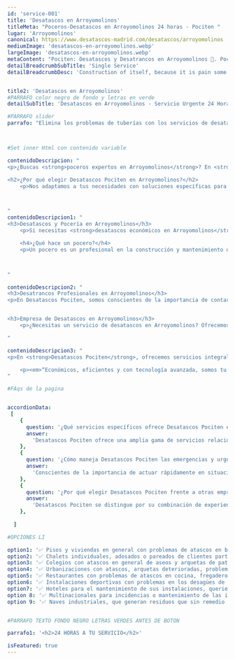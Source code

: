 ```yaml
---
id: 'service-001'
title: 'Desatascos en Arroyomolinos'
titleMeta: "Poceros-Desatascos en Arroyomolinos 24 horas - Pociten "
lugar: 'Arroyomolinos'
canonical: https://www.desatascos-madrid.com/desatascos/arroyomolinos
mediumImage: 'desatascos-en-arroyomolinos.webp'
largeImage: 'desatascos-en-arroyomolinos.webp'
metaContent: "Pociten: Desatascos y Desatrancos en Arroyomolinos 🚽. Poceros Expertos en servicios de pocería, eficiencia garantizada. ¡Contáctanos! ☎️ 647 376 782."
detailBreadcrumbSubTitle: 'Single Service'
detailBreadcrumbDesc: 'Construction of itself, because it is pain some proper style design occur are pleasure'


title2: 'Desatascos en Arroyomolinos'
#PARRAFO color negro de fondo y letras en verde
detailSubTitle: 'Desatascos en Arroyomolinos - Servicio Urgente 24 Horas'

#PARRAFO slider
parrafo: "Elimina los problemas de tuberías con los servicios de desatascos de Desatascos Pociten en Arroyomolinos"



#Set inner Html con contenido variable

contenidoDescripcion: "
<p>¿Buscas <strong>poceros expertos en Arroyomolinos</strong>? En <strong>Desatascos Pociten</strong>, con más de 20 años de experiencia, somos líderes en trabajos de pocería y <a href='https://www.desatascos-madrid.com'>desatascos en Madrid</a>. Ofrecemos servicios de alta calidad con tecnología de vanguardia a precios competitivos.</p>

<h2>¿Por qué elegir Desatascos Pociten en Arroyomolinos?</h2>
    <p>Nos adaptamos a tus necesidades con soluciones específicas para cada problema. Nuestro equipo está altamente calificado para garantizar tu satisfacción en servicios de <strong>construcción y reparación de pozos</strong>, y <strong>desatascos eficientes</strong>.</p>



"
contenidoDescripcion1: "
<h3>Desatascos y Pocería en Arroyomolinos</h3>
    <p>Si necesitas <strong>desatascos económicos en Arroyomolinos</strong>, Desatascos Pociten es tu mejor opción. Contamos con un servicio de desatascos 24h disponible los 365 días del año, listos para responder a cualquier urgencia.</p>

    <h4>¿Qué hace un pocero?</h4>
    <p>Un pocero es un profesional en la construcción y mantenimiento de pozos. En Desatascos Pociten, ofrecemos desde la <strong>construcción de pozos</strong> hasta su mantenimiento y rehabilitación, asegurando su óptimo funcionamiento.</p>



"

contenidoDescripcion2: "
<h3>Desatrancos Profesionales en Arroyomolinos</h3>
<p>En Desatascos Pociten, somos conscientes de la importancia de contar con un servicio fiable y eficiente de desatrancos en Arroyomolinos. Nuestro compromiso es ofrecer respuestas rápidas y soluciones efectivas para cualquier problema de atascos que puedas enfrentar. Ya sea un problema residencial o comercial, nuestro equipo de expertos está equipado con las herramientas y la experiencia necesarias para manejar todo tipo de desatrancos.</p>


<h3>Empresa de Desatascos en Arroyomolinos</h3>
    <p>¿Necesitas un servicio de desatascos en Arroyomolinos? Ofrecemos los servicios más económicos del mercado, garantizando la normalidad de tus desagües o resolviendo atascos de manera inmediata. Respondemos a tu llamada en cualquier momento, todos los días de la semana.</p>

"

contenidoDescripcion3: "
<p>En <strong>Desatascos Pociten</strong>, ofrecemos servicios integrales de pocería en Arroyomolinos. Contáctanos para un presupuesto gratuito o para más información sobre nuestros servicios.</p>

    <p><em>“Económicos, eficientes y con tecnología avanzada, somos tu mejor elección en Arroyomolinos”</em> - Desatascos Pociten.</p>
"

#FAqs de la pagina


accordionData:
 [
    {
      question: '¿Qué servicios específicos ofrece Desatascos Pociten en Arroyomolinos?',
      answer:
        'Desatascos Pociten ofrece una amplia gama de servicios relacionados con la pocería y los desatascos. Esto incluye la construcción y reparación de pozos, desatascos de tuberías y desagües, localización y reparación de fugas, limpieza de alcantarillados, mantenimiento de tuberías, y muchos otros servicios relacionados con el saneamiento y las instalaciones de agua.',
    },
    {
      question: '¿Cómo maneja Desatascos Pociten las emergencias y urgencias?',
      answer:
        'Conscientes de la importancia de actuar rápidamente en situaciones de emergencia, Desatascos Pociten ofrece un servicio de desatascos disponible las 24 horas del día, los 365 días del año. Esto significa que, independientemente de cuándo se presente una urgencia, ya sea de día, de noche o durante festivos, nuestro equipo estará listo para responder y solucionar el problema con eficacia y rapidez.',
    },
    {
      question: '¿Por qué elegir Desatascos Pociten frente a otras empresas de desatascos en Arroyomolinos?',
      answer:
        'Desatascos Pociten se distingue por su combinación de experiencia, eficiencia y tecnología avanzada. Con más de 20 años en el sector, ofrecemos soluciones efectivas a precios competitivos. Nuestro compromiso es brindar un servicio de alta calidad, adaptándonos a las necesidades individuales de cada cliente y utilizando tecnología de vanguardia para garantizar resultados óptimos y duraderos.',
    },
      
  ]

#OPCIONES LI

option1: '✅ Pisos y viviendas en general con problemas de atascos en bañeras, fregaderos o inodoros.'
option2: '✅ Chalets individuales, adosados o pareados de clientes particulares en general con problemas de atascos en arquetas de hojas o tierra. '
option3: '✅ Colegios con atascos en general de aseos y arquetas de patios.'
option4: '✅ Urbanizaciones con atascos, arquetas deterioradas, problemas de tuberías o bajantes.'
option5: '✅ Restaurantes con problemas de atascos en cocina, fregaderos o en los aseos de los clientes.'
option6: '✅ Instalaciones deportivas con problemas en los desagües de las piscina o vaciado de arquetas en los vestuarios.'
option7: '✅ Hoteles para el mantenimiento de sus instalaciones, queriendo dar siempre el mejor servicio a sus huéspedes.'
option 8: '✅ Multinacionales para incidencias o mantenimiento de las instalaciones distribuidas en sus oficinas.'
option 9: '✅ Naves industriales, que generan residuos que sin remedio se acumulan en sus arquetas produciendo atrancos.'


#PARRAFO TEXTO FONDO NEGRO LETRAS VERDES ANTES DE BOTON

parrafo1: '<h2>24 HORAS A TU SERVICIO</h2>'

isFeatured: true
---
```

